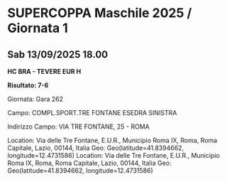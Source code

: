 

# SUPERCOPPA Maschile 2025 / Giornata 1

## Sab 13/09/2025 18.00

<strong>HC BRA - TEVERE EUR H</strong>

**Risultato: 7-6**

Giornata: Gara 262

Campo: COMPL.SPORT.TRE FONTANE ESEDRA SINISTRA 

Indirizzo Campo:  VIA TRE FONTANE, 25 - ROMA

Location: Via delle Tre Fontane, E.U.R., Municipio Roma IX, Roma, Roma Capitale, Lazio, 00144, Italia
Geo: Geo(latitude=41.8394662, longitude=12.4731586)
Location: Via delle Tre Fontane, E.U.R., Municipio Roma IX, Roma, Roma Capitale, Lazio, 00144, Italia
Geo: Geo(latitude=41.8394662, longitude=12.4731586)

